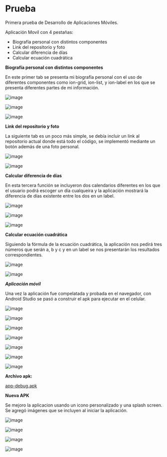 # Prueba

Primera prueba de Desarrollo de Aplicaciones Móviles.

Aplicación Movil con 4 pestañas:
* Biografía personal con distintos componentes
* Link del repositorio y foto
* Calcular diferencia de días
* Calcular ecuación cuadrática

**Biografía personal con distintos componentes**

En este primer tab se presenta mi biografía personal con el uso de diferentes componentes como ion-grid, ion-list, y ion-label en los que se presenta diferentes partes de mi información.

![image](https://github.com/user-attachments/assets/25190019-67db-4591-9b44-a28e0d02b179)

![image](https://github.com/user-attachments/assets/8ad0b372-0e74-4d04-a537-63007d2d2e5a)

![image](https://github.com/user-attachments/assets/64b993a8-9215-4b4f-bd40-4a322ad1e647)

**Link del repositorio y foto**

La siguiente tab es un poco más simple, se debía incluir un link al repositorio actual donde está todo el código, se implementó mediante un botón además de una foto personal.

![image](https://github.com/user-attachments/assets/990d73a5-cdcb-4050-b630-02f9f1a93b46)

![image](https://github.com/user-attachments/assets/173e81e4-d07e-4351-bf26-737bf7d30393)

**Calcular diferencia de días**

En esta tercera función se incluyeron dos calendarios diferentes en los que el usuario podrá escoger un día cualqueira y la aplicación mostrará la diferencia de días existente entre los dos en un label.

![image](https://github.com/user-attachments/assets/84292921-157c-463e-9712-4d01b23c59eb)

![image](https://github.com/user-attachments/assets/ce16e578-d742-4cd0-9fbc-eaebb513c128)

![image](https://github.com/user-attachments/assets/7478f86b-d536-4b5e-9c49-8bc0949b50d9)


**Calcular ecuación cuadrática**

Siguiendo la fórmula de la ecuación cuadrática, la aplicación nos pedirá tres números que serán a, b y c y en un label se nos presentarán los resultados correspondientes.

![image](https://github.com/user-attachments/assets/dd970219-cb69-4dd4-9783-183396c090af)

![image](https://github.com/user-attachments/assets/aec13b36-b106-44e9-9736-5c8479f55d33)

***Aplicación móvil***

Una vez la aplicación fue compelatada y probada en el navegador, con Android Studio se pasó a construir el apk para ejecutar en el celular.

![image](https://github.com/user-attachments/assets/e5fb6551-5ca9-4ee5-9641-be852f9b40ce)

![image](https://github.com/user-attachments/assets/8551d588-4402-42ba-a9f8-6444f074f438)

![image](https://github.com/user-attachments/assets/5187886e-f9a1-4cde-ad56-ab013f4d0cb7)

![image](https://github.com/user-attachments/assets/a36065ed-1a66-4c4a-bf3d-c3da8e81d264)

![image](https://github.com/user-attachments/assets/d7e5d951-dc14-495a-9731-68184fe3c8bb)

![image](https://github.com/user-attachments/assets/93291e74-2810-4b45-a3d6-0879a6b1fbb7)

![image](https://github.com/user-attachments/assets/ebcbbbb1-62dd-4015-a04f-6b0991c909f0)


**Archivo apk:**

[app-debug.apk](https://github.com/franciscocaero/Prueba/blob/38199d1110c6dc1c8a7216e2a02239c60b5949bb/app-debug.apk)


**Nueva APK**

Se mejoro la aplicacion usando un icono personalizado y una splash screen. Se agregó imágenes que se incluyen al iniciar la aplicación.

![image](https://github.com/user-attachments/assets/53e253cc-4804-4f44-8048-f7dd17777be0)

![image](https://github.com/user-attachments/assets/af4ebcff-8d75-4b54-8fdf-9c3f293350f5)

![image](https://github.com/user-attachments/assets/9f763fed-80bc-449c-a3d3-874dae12686b)

![image](https://github.com/user-attachments/assets/7ce9bc5f-9edc-4529-960f-315b8a6ac304)





